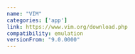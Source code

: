 ```yaml
---
name: "VIM"
categories: ['app']
link: https://www.vim.org/download.php
compatibility: emulation
versionFrom: "9.0.0000"
---
```


